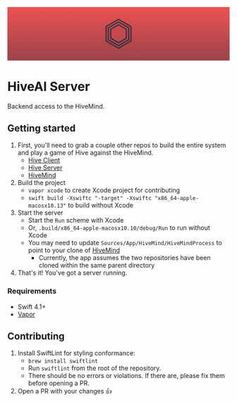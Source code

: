 ![Logo](media/HiveServer.png)

# HiveAI Server

Backend access to the HiveMind.

## Getting started

1. First, you'll need to grab a couple other repos to build the entire system and play a game of Hive against the HiveMind.
    * [Hive Client](https://github.com/josephroquedev/hive-client)
    * [Hive Server](https://github.com/josephroquedev/hive-server)
    * [HiveMind](https://github.com/josephroquedev/hivemind)
2. Build the project
    * `vapor xcode` to create Xcode project for contributing
    * `swift build -Xswiftc "-target" -Xswiftc "x86_64-apple-macosx10.13"` to build without Xcode
3. Start the server
    * Start the `Run` scheme with Xcode
    * Or, `.build/x86_64-apple-macosx10.10/debug/Run` to run without Xcode
    * You may need to update `Sources/App/HiveMind/HiveMindProcess` to point to your clone of [HiveMind](https://github.com/josephroquedev/hivemind)
        * Currently, the app assumes the two repositories have been cloned within the same parent directory
4. That's it! You've got a server running.

### Requirements

* Swift 4.1+
* [Vapor](https://vapor.codes)

## Contributing

1. Install SwiftLint for styling conformance:
    * `brew install swiftlint`
    * Run `swiftlint` from the root of the repository.
    * There should be no errors or violations. If there are, please fix them before opening a PR.
2. Open a PR with your changes 👍

